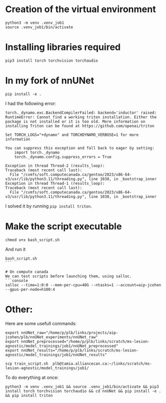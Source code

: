 # Creation of the virtual environment

```console
python3 -m venv .venv_job1
source .venv_job1/bin/activate
```

# Installing libraries required

```console
pip3 install torch torchvision torchaudio
```

# In my fork of nnUNet
```console
pip install -e .
```

I had the following error: 
```console
torch._dynamo.exc.BackendCompilerFailed: backend='inductor' raised:
RuntimeError: Cannot find a working triton installation. Either the package is not installed or it is too old. More information on installing Triton can be found at https://github.com/openai/triton

Set TORCH_LOGS="+dynamo" and TORCHDYNAMO_VERBOSE=1 for more information

You can suppress this exception and fall back to eager by setting:
    import torch._dynamo
    torch._dynamo.config.suppress_errors = True

Exception in thread Thread-2 (results_loop):
Traceback (most recent call last):
  File "/cvmfs/soft.computecanada.ca/gentoo/2023/x86-64-v3/usr/lib/python3.11/threading.py", line 1038, in _bootstrap_inner
Exception in thread Thread-1 (results_loop):
Traceback (most recent call last):
  File "/cvmfs/soft.computecanada.ca/gentoo/2023/x86-64-v3/usr/lib/python3.11/threading.py", line 1038, in _bootstrap_inner
``` 
I solved it by running `pip install triton`.

# Make the script executable
```console
chmod u+x bash_script.sh
```
And run it
```console
bash_script.sh
``` 

# On compute canada
We can test scripts before launching them, using salloc.
```console
salloc --time=1:0:0 --mem-per-cpu=40G --ntasks=1 --account=aip-jcohen  --gpus-per-node=h100:4
```

# Other:
Here are some usefull commands:
```console
export nnUNet_raw="/home/p/plb/links/projects/aip-jcohen/plb/nnUNet_experiments/nnUNet_raw"
export nnUNet_preprocessed="/home/p/plb/links/scratch/ms-lesion-agnostic/model_trainings/job1/nnUNet_preprocessed"
export nnUNet_results="/home/p/plb/links/scratch/ms-lesion-agnostic/model_trainings/job1/nnUNet_results"
```
```console
scp train_script.sh  plb@tamia.alliancecan.ca:~/links/scratch/ms-lesion-agnostic/model_trainings/job1/
```
To do everything at once: 
```console
python3 -m venv .venv_job1 && source .venv_job1/bin/activate && pip3 install torch torchvision torchaudio && cd nnUNet && pip install -e . && pip install triton
```
